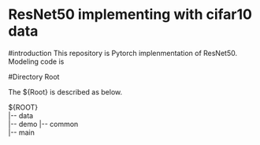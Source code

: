 # ResNet50 implementing with cifar10 data

#introduction
This repository is Pytorch implenmentation of ResNet50. Modeling code is 

#Directory
Root

The ${Root} is described as below.

${ROOT}  
|-- data  
|-- demo
|-- common  
|-- main  
